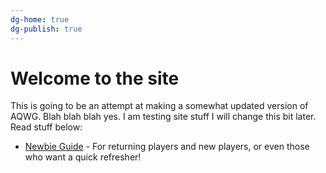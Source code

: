 ```yaml
---
dg-home: true
dg-publish: true
---
```

# Welcome to the site

This is going to be an attempt at making a somewhat updated version of AQWG. Blah blah blah yes. I am testing site stuff I will change this bit later. Read stuff below:
- [Newbie Guide](newbie-guide.md) - For returning players and new players, or even those who want a quick refresher!
